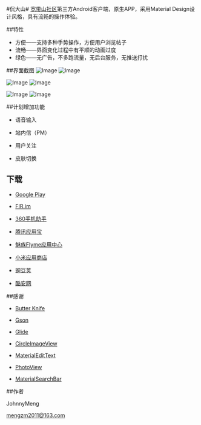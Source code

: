 #侃大山#
[宽带山社区](http://club.kdslife.com/f_15.html)第三方Android客户端，原生APP，采用Material Design设计风格，具有流畅的操作体验。

##特性
- 方便——支持多种手势操作，方便用户浏览帖子
- 流畅——界面变化过程中有平顺的动画过度
- 绿色——无广告，不多跑流量，无后台服务，无推送打扰

##界面截图
![Image](art/Screenshot_01.png) ![Image](art/Screenshot_02.png)

![Image](art/Screenshot_03.png) ![Image](art/Screenshot_04.png)

![Image](art/Screenshot_05.png) ![Image](art/Screenshot_06.png)


##计划增加功能
- 语音输入

- 站内信（PM）

- 用户关注

- 皮肤切换


## 下载

- [Google Play](https://play.google.com/store/apps/details?id=org.cnodejs.android.md)

- [FIR.im](http://fir.im/CNodeMD)

- [360手机助手](http://zhushou.360.cn/detail/index/soft_id/3060683)

- [腾讯应用宝](http://android.myapp.com/myapp/detail.htm?apkName=org.cnodejs.android.md)

- [魅族Flyme应用中心](http://app.flyme.cn/apps/public/detail?package_name=org.cnodejs.android.md)

- [小米应用商店](http://app.mi.com/detail/118728)

- [豌豆荚](http://www.wandoujia.com/apps/org.cnodejs.android.md)

- [酷安网](http://www.coolapk.com/apk/org.cnodejs.android.md)

##感谢
- [Butter Knife](https://github.com/JakeWharton/butterknife)
 
- [Gson](https://github.com/google/gson)
 
- [Glide](https://github.com/bumptech/glide)
 
- [CircleImageView](https://github.com/hdodenhof/CircleImageView)
 
- [MaterialEditText](https://github.com/rengwuxian/MaterialEditText) 
 
- [PhotoView](https://github.com/chrisbanes/PhotoView)

- [MaterialSearchBar](https://github.com/mancj/MaterialSearchBar) 


##作者

JohnnyMeng

[mengzm2011@163.com](mailto:takwolf@foxmail.com)



